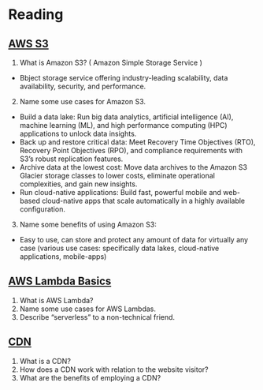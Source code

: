 # Reading

## [AWS S3](https://aws.amazon.com/s3/)

1. What is Amazon S3? ( Amazon Simple Storage Service )
  - Bbject storage service offering industry-leading scalability, data availability, security, and performance.
2. Name some use cases for Amazon S3.
  - Build a data lake: Run big data analytics, artificial intelligence (AI), machine learning (ML), and high performance computing (HPC) applications to unlock data insights.
  - Back up and restore critical data: Meet Recovery Time Objectives (RTO), Recovery Point Objectives (RPO), and compliance requirements with S3’s robust replication features.
  - Archive data at the lowest cost: Move data archives to the Amazon S3 Glacier storage classes to lower costs, eliminate operational complexities, and gain new insights.
  - Run cloud-native applications: Build fast, powerful mobile and web-based cloud-native apps that scale automatically in a highly available configuration.
3. Name some benefits of using Amazon S3:
  - Easy to use, can store and protect any amount of data for virtually any case (various use cases: specifically data lakes, cloud-native applications, mobile-apps)

## [AWS Lambda Basics](https://www.serverless.com/aws-lambda)

1. What is AWS Lambda?
2. Name some use cases for AWS Lambdas.
3. Describe “serverless” to a non-technical friend.

## [CDN](https://cyberhoot.com/cybrary/content-delivery-network-cdn/)

1. What is a CDN?
2. How does a CDN work with relation to the website visitor?
3. What are the benefits of employing a CDN?